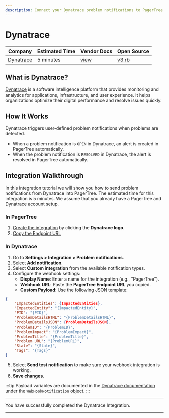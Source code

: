 ```yaml
---
description: Connect your Dynatrace problem notifications to PagerTree.
---
```


# Dynatrace

| Company                             | Estimated Time | Vendor Docs                                     | Open Source                                                                                                                 |
| ----------------------------------- | -------------- | ----------------------------------------------- | --------------------------------------------------------------------------------------------------------------------------- |
| [Dynatrace](https://www.dynatrace.com/) | 5 minutes      | [view](https://docs.dynatrace.com/docs/analyze-explore-automate/notifications-and-alerting/problem-notifications/webhook-integration) | [v3.rb](https://github.com/PagerTree/pager_tree-integrations/blob/main/app/models/pager_tree/integrations/dynatrace/v3.rb) |

## What is Dynatrace?

[Dynatrace](https://www.dynatrace.com/) is a software intelligence platform that provides monitoring and analytics for applications, infrastructure, and user experience. It helps organizations optimize their digital performance and resolve issues quickly.

## How It Works

Dynatrace triggers user-defined problem notifications when problems are detected.

* When a problem notification is `OPEN` in Dynatrace, an alert is created in PagerTree automatically.
* When the problem notification is `RESOLVED` in Dynatrace, the alert is resolved in PagerTree automatically.

## Integration Walkthrough

In this integration tutorial we will show you how to send problem notifications from Dynatrace into PagerTree. The estimated time for this integration is 5 minutes. We assume that you already have a PagerTree and Dynatrace account setup.

### In PagerTree

1. [Create the integration](introduction.md#create-an-integration) by clicking the **Dynatrace logo**.
2. [Copy the Endpoint URL](introduction.md#copy-the-endpoint-url)

### In Dynatrace

1. Go to **Settings > Integration > Problem notifications**.
2. Select **Add notification**.
3. Select **Custom integration** from the available notification types.
4. Configure the webhook settings:
   - **Display Name**: Enter a name for the integration (e.g., "PagerTree").
   - **Webhook URL**: Paste the **PagerTree Endpoint URL** you copied.
   - **Custom Payload**: Use the following JSON template:

```json
{
    "ImpactedEntities": {ImpactedEntities},
    "ImpactedEntity": "{ImpactedEntity}",
    "PID": "{PID}",
    "ProblemDetailsHTML": "{ProblemDetailsHTML}",
    "ProblemDetailsJSON": {ProblemDetailsJSON},
    "ProblemID": "{ProblemID}",
    "ProblemImpact": "{ProblemImpact}",
    "ProblemTitle": "{ProblemTitle}",
    "Problem URL": "{ProblemURL}",
    "State": "{State}",
    "Tags": "{Tags}"
}
```

5. Select **Send test notification** to make sure your webhook integration is working.
6. **Save changes**.

:::tip
Payload variables are documented in the [Dynatrace documentation](https://docs.dynatrace.com/docs/discover-dynatrace/references/dynatrace-api/environment-api/settings/schemas/builtin-problem-notifications) under the `WebHookNotification` object.
:::

***

You have successfully completed the Dynatrace Integration.

***
